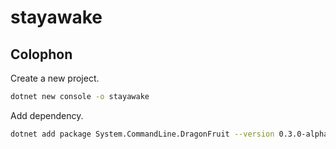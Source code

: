 # stayawake


## Colophon

Create a new project.

```sh
dotnet new console -o stayawake
```

Add dependency.

```sh
dotnet add package System.CommandLine.DragonFruit --version 0.3.0-alpha.19405.1
```

